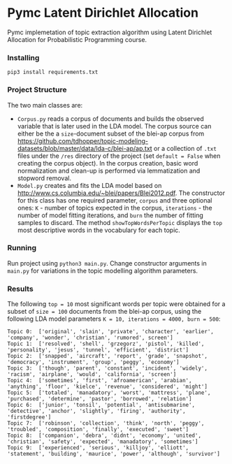 # Pymc Latent Dirichlet Allocation 

Pymc implemetation of topic extraction algorithm using Latent Dirichlet Allocation for Probabilistic Programming course. 

### Installing

```
pip3 install requirements.txt
```

### Project Structure

The two main classes are:
 * ```Corpus.py``` reads a corpus of documents  and builds the observed variable that is later used in the LDA model. The corpus source can either be the a ```size```-document subset of the blei-ap corpus from https://github.com/tdhopper/topic-modeling-datasets/blob/master/data/lda-c/blei-ap/ap.txt or a collection of ```.txt``` files under the ```/res``` directory of the project (set ```default = False``` when creating the corpus object). In the corpus creation, basic word normalization and clean-up is performed via lemmatization and stopword removal.
 * ```Model.py```  creates and fits the LDA model based on http://www.cs.columbia.edu/~blei/papers/Blei2012.pdf. The constructor for this class has one required parameter, ```corpus``` and three optional ones: ```K``` - number of topics expected in the corpus, ```iterations``` - the number of model fitting iterations, and ```burn``` the number of fitting samples to discard. The method ```showTopWordsPerTopic``` displays the ```top``` most descriptive words in the vocabulary for each topic.

### Running

Run project using ```python3 main.py```. Change constructor arguments in ```main.py``` for variations in the topic modelling algorithm parameters.

### Results

The following ```top = 10``` most significant words per topic were obtained for a subset of ```size = 100``` documents from the blei-ap corpus, using the following LDA model parameters ```K = 10, iterations = 4000, burn = 500```:
```
Topic 0:  ['original', 'slain', 'private', 'character', 'earlier', 'company', 'wonder', 'christian', 'rumored', screen']
Topic 1:  ['resolved', 'shell', 'grzegorz', 'pistol', 'killed', 'personality', 'jesus', 'tunnel', 'efficient', 'district']
Topic 2:  ['snapped', 'aircraft', 'report', 'grade', 'snapshot', 'democracy', 'instrument', 'group', 'peggy', 'economy']
Topic 3:  ['though', 'parent', 'constant', 'incident', 'widely', 'racism', 'airplane', 'would', 'california', 'screen']
Topic 4:  ['sometimes', 'first', 'afroamerican', 'arabian', 'anything', 'floor', 'kielce', 'revenue', 'considered', 'might']
Topic 5:  ['totaled', 'manadatory', 'worst', 'mattress', 'plane', 'purchased', 'determine', 'pastor', 'borrowed', 'relation']
Topic 6:  ['junior', 'tonsil', 'potential', 'antisubmarine', 'detective', 'anchor', 'slightly', 'firing', 'authority', 'firstdegree']
Topic 7:  ['robinson', 'collection', 'think', 'north', 'peggy', 'troubled', 'composition', 'finally', 'executed', 'sweet']
Topic 8:  ['companion', 'debra', 'didnt', 'economy', 'united', 'christian', 'safety', 'expected', 'manadatory', 'sometimes']
Topic 9:  ['experienced', 'serious', 'killjoy', 'elliott', 'statement', 'building', 'maurice', 'power', 'although', 'survivor']
```